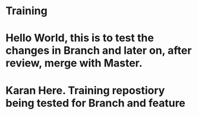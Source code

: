 # Training

# Hello World, this is to test the changes in Branch and later on, after review, merge with Master.

# Karan Here. Training repostiory being tested for Branch and feature

